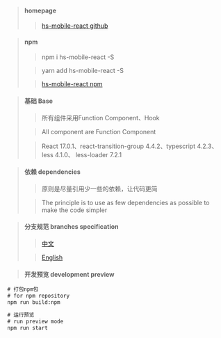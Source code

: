 > #### homepage
>
>> [hs-mobile-react github](https://github.com/huang-weijian/hs-mobile-react)

> #### npm
>
>> npm i hs-mobile-react -S
>
>> yarn add hs-mobile-react -S
>
>> [hs-mobile-react npm](https://www.npmjs.com/package/hs-mobile-react)

> #### 基础 Base
> > 所有组件采用Function Component、Hook
>
> > All component are Function Component
>
> > React 17.0.1、react-transition-group 4.4.2、typescript 4.2.3、 less 4.1.0、 less-loader 7.2.1

> #### 依赖 dependencies
>> 原则是尽量引用少一些的依赖，让代码更简
>
>> The principle is to use as few dependencies as possible to make the code simpler

> #### 分支规范 branches specification
>
> > [中文](doc/md/BRANCHES-ZH.md)
>
> > [English](doc/md/BRANCHES-ES.md)

> #### 开发预览 development preview

```cmd
# 打包npm包
# for npm repository
npm run build:npm

# 运行预览
# run preview mode
npm run start
```
